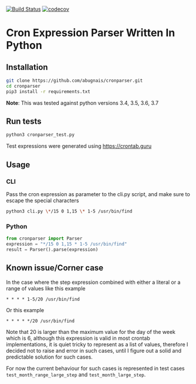 [![Build Status](https://travis-ci.org/abugnais/cronparser.svg?branch=master)](https://travis-ci.org/abugnais/cronparser) 
[![codecov](https://codecov.io/gh/abugnais/cronparser/branch/master/graph/badge.svg)](https://codecov.io/gh/abugnais/cronparser)


Cron Expression Parser Written In Python
========================================

## Installation
```bash
git clone https://github.com/abugnais/cronparser.git
cd cronparser
pip3 install -r requirements.txt
```
**Note**: This was tested against python versions 3.4, 3.5, 3.6, 3.7

## Run tests
```bash
python3 cronparser_test.py
```
Test expressions were generated using https://crontab.guru

## Usage

### CLI
Pass the cron expression as parameter to the cli.py script, and make sure to escape the special characters
```bash
python3 cli.py \*/15 0 1,15 \* 1-5 /usr/bin/find
```

### Python

```python
from cronparser import Parser
expression = "*/15 0 1,15 * 1-5 /usr/bin/find"
result = Parser().parse(expression)
```

## Known issue/Corner case
In the case where the step expression combined with either a literal or a range of values like this example
```
* * * * 1-5/20 /usr/bin/find
```
Or this example
```
* * * * */20 /usr/bin/find
```
Note that 20 is larger than the maximum value for the day of the week which is 6, although this expression is valid in most crontab implementations, it is quiet tricky to represent as a list of values, therefore I decided not to raise and error in such cases, until I figure out a solid and predictable solution for such cases.

For now the current behaviour for such cases is represented in test cases ```test_month_range_large_step``` and ```test_month_large_step```.

